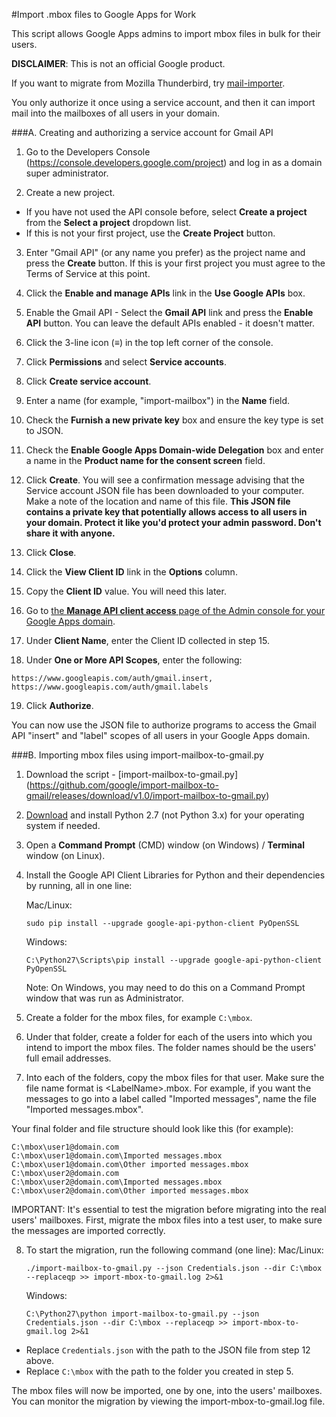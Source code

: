 #Import .mbox files to Google Apps for Work

This script allows Google Apps admins to import mbox files in bulk for their users.

**DISCLAIMER**: This is not an official Google product.

If you want to migrate from Mozilla Thunderbird, try
[mail-importer](https://github.com/google/mail-importer).

You only authorize it once using a service account, and then it can import mail into the
mailboxes of all users in your domain.

###A. Creating and authorizing a service account for Gmail API

1. Go to the Developers Console (https://console.developers.google.com/project)
and log in as a domain super administrator.

2. Create a new project.

 * If you have not used the API console before, select **Create a project** from the
   **Select a project** dropdown list.
 * If this is not your first project, use the **Create Project** button.

3. Enter "Gmail API" (or any name you prefer) as the project name and press the
**Create** button. If this is your first project you must agree to the Terms of
Service at this point.

4. Click the **Enable and manage APIs** link in the **Use Google APIs** box. 

5. Enable the Gmail API - Select the **Gmail API** link and press the **Enable API**
button. You can leave the default APIs enabled - it doesn't matter.

6. Click the 3-line icon (**≡**) in the top left corner of the console.

7. Click **Permissions** and select **Service accounts**.

8. Click **Create service account**.

9. Enter a name (for example, "import-mailbox") in the **Name** field.

10. Check the **Furnish a new private key** box and ensure the key type is set to JSON.

11. Check the **Enable Google Apps Domain-wide Delegation** box and enter a name in the
**Product name for the consent screen** field.

12. Click **Create**. You will see a confirmation message advising that the Service
account JSON file has been downloaded to your computer. Make a note of the location and
name of this file. **This JSON file contains a private key that potentially allows access
to all users in your domain. Protect it like you'd protect your admin password. Don't
share it with anyone.**

13. Click **Close**.

14. Click the **View Client ID** link in the **Options** column.

15. Copy the **Client ID** value. You will need this later.

16. Go to [the **Manage API client access** page of the Admin console for your Google
Apps domain](https://admin.google.com/AdminHome?chromeless=1#OGX:ManageOauthClients).

17. Under **Client Name**, enter the Client ID collected in step 15.

18. Under **One or More API Scopes**, enter the following:
   ```
   https://www.googleapis.com/auth/gmail.insert, https://www.googleapis.com/auth/gmail.labels
   ```
19. Click **Authorize**.

You can now use the JSON file to authorize programs to access the Gmail API "insert" and
"label" scopes of all users in your Google Apps domain.

###B. Importing mbox files using import-mailbox-to-gmail.py

1. Download the script - [import-mailbox-to-gmail.py]
(https://github.com/google/import-mailbox-to-gmail/releases/download/v1.0/import-mailbox-to-gmail.py)

2. [Download](https://www.python.org/downloads/) and install Python 2.7 (not Python 3.x)
for your operating system if needed.

3. Open a **Command Prompt** (CMD) window (on Windows) / **Terminal** window (on Linux).

4. Install the Google API Client Libraries for Python and their dependencies by running,
   all in one line:

   Mac/Linux:
   ```
   sudo pip install --upgrade google-api-python-client PyOpenSSL
   ```

   Windows:
   ```
   C:\Python27\Scripts\pip install --upgrade google-api-python-client PyOpenSSL
   ```

   Note: On Windows, you may need to do this on a Command Prompt window that was
run as Administrator.

5. Create a folder for the mbox files, for example `C:\mbox`.

6. Under that folder, create a folder for each of the users into which you
intend to import the mbox files. The folder names should be the users' full
email addresses.

7. Into each of the folders, copy the mbox files for that user. Make sure the
file name format is &lt;LabelName&gt;.mbox. For example, if you want the messages to
go into a label called "Imported messages", name the file
"Imported messages.mbox".

Your final folder and file structure should look like this (for example):
```C:\mbox
C:\mbox\user1@domain.com
C:\mbox\user1@domain.com\Imported messages.mbox
C:\mbox\user1@domain.com\Other imported messages.mbox
C:\mbox\user2@domain.com
C:\mbox\user2@domain.com\Imported messages.mbox
C:\mbox\user2@domain.com\Other imported messages.mbox
```

IMPORTANT: It's essential to test the migration before migrating into the real
users' mailboxes. First, migrate the mbox files into a test user, to make sure
the messages are imported correctly.

8. To start the migration, run the following command (one line):
    Mac/Linux:
   ```
   ./import-mailbox-to-gmail.py --json Credentials.json --dir C:\mbox --replaceqp >> import-mbox-to-gmail.log 2>&1
   ```

   Windows:
   ```
   C:\Python27\python import-mailbox-to-gmail.py --json Credentials.json --dir C:\mbox --replaceqp >> import-mbox-to-gmail.log 2>&1
   ```

  * Replace `Credentials.json` with the path to the JSON file from step 12 above.
  * Replace `C:\mbox` with the path to the folder you created in step 5.

The mbox files will now be imported, one by one, into the users' mailboxes. You
can monitor the migration by viewing the import-mbox-to-gmail.log file.
